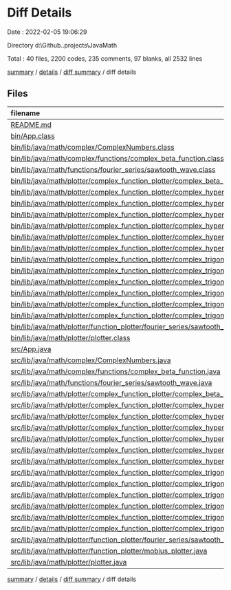 # Diff Details

Date : 2022-02-05 19:06:29

Directory d:\Github\..projects\JavaMath

Total : 40 files,  2200 codes, 235 comments, 97 blanks, all 2532 lines

[summary](results.md) / [details](details.md) / [diff summary](diff.md) / diff details

## Files
| filename | language | code | comment | blank | total |
| :--- | :--- | ---: | ---: | ---: | ---: |
| [README.md](/README.md) | Markdown | 21 | 0 | -1 | 20 |
| [bin/App.class](/bin/App.class) | Java | 1 | 0 | 0 | 1 |
| [bin/lib/java/math/complex/ComplexNumbers.class](/bin/lib/java/math/complex/ComplexNumbers.class) | Java | 12 | 0 | 0 | 12 |
| [bin/lib/java/math/complex/functions/complex_beta_function.class](/bin/lib/java/math/complex/functions/complex_beta_function.class) | Java | 14 | 0 | 0 | 14 |
| [bin/lib/java/math/functions/fourier_series/sawtooth_wave.class](/bin/lib/java/math/functions/fourier_series/sawtooth_wave.class) | Java | 13 | 0 | 0 | 13 |
| [bin/lib/java/math/plotter/complex_function_plotter/complex_beta_plotter.class](/bin/lib/java/math/plotter/complex_function_plotter/complex_beta_plotter.class) | Java | 69 | 0 | 2 | 71 |
| [bin/lib/java/math/plotter/complex_function_plotter/complex_hyperbolic/complex_cosh_plotter.class](/bin/lib/java/math/plotter/complex_function_plotter/complex_hyperbolic/complex_cosh_plotter.class) | Java | 63 | 0 | 2 | 65 |
| [bin/lib/java/math/plotter/complex_function_plotter/complex_hyperbolic/complex_coth_plotter.class](/bin/lib/java/math/plotter/complex_function_plotter/complex_hyperbolic/complex_coth_plotter.class) | Java | 63 | 0 | 2 | 65 |
| [bin/lib/java/math/plotter/complex_function_plotter/complex_hyperbolic/complex_csch_plotter.class](/bin/lib/java/math/plotter/complex_function_plotter/complex_hyperbolic/complex_csch_plotter.class) | Java | 63 | 0 | 2 | 65 |
| [bin/lib/java/math/plotter/complex_function_plotter/complex_hyperbolic/complex_sech_plotter.class](/bin/lib/java/math/plotter/complex_function_plotter/complex_hyperbolic/complex_sech_plotter.class) | Java | 63 | 0 | 2 | 65 |
| [bin/lib/java/math/plotter/complex_function_plotter/complex_hyperbolic/complex_sinh_plotter.class](/bin/lib/java/math/plotter/complex_function_plotter/complex_hyperbolic/complex_sinh_plotter.class) | Java | 63 | 0 | 2 | 65 |
| [bin/lib/java/math/plotter/complex_function_plotter/complex_hyperbolic/complex_tanh_plotter.class](/bin/lib/java/math/plotter/complex_function_plotter/complex_hyperbolic/complex_tanh_plotter.class) | Java | 63 | 0 | 2 | 65 |
| [bin/lib/java/math/plotter/complex_function_plotter/complex_trigonometry/complex_cos_plotter.class](/bin/lib/java/math/plotter/complex_function_plotter/complex_trigonometry/complex_cos_plotter.class) | Java | 63 | 0 | 2 | 65 |
| [bin/lib/java/math/plotter/complex_function_plotter/complex_trigonometry/complex_cot_plotter.class](/bin/lib/java/math/plotter/complex_function_plotter/complex_trigonometry/complex_cot_plotter.class) | Java | 63 | 0 | 2 | 65 |
| [bin/lib/java/math/plotter/complex_function_plotter/complex_trigonometry/complex_csc_plotter.class](/bin/lib/java/math/plotter/complex_function_plotter/complex_trigonometry/complex_csc_plotter.class) | Java | 63 | 0 | 2 | 65 |
| [bin/lib/java/math/plotter/complex_function_plotter/complex_trigonometry/complex_sec_plotter.class](/bin/lib/java/math/plotter/complex_function_plotter/complex_trigonometry/complex_sec_plotter.class) | Java | 63 | 0 | 2 | 65 |
| [bin/lib/java/math/plotter/complex_function_plotter/complex_trigonometry/complex_sin_plotter.class](/bin/lib/java/math/plotter/complex_function_plotter/complex_trigonometry/complex_sin_plotter.class) | Java | 64 | 0 | 2 | 66 |
| [bin/lib/java/math/plotter/complex_function_plotter/complex_trigonometry/complex_tan_plotter.class](/bin/lib/java/math/plotter/complex_function_plotter/complex_trigonometry/complex_tan_plotter.class) | Java | 63 | 0 | 2 | 65 |
| [bin/lib/java/math/plotter/function_plotter/fourier_series/sawtooth_wave_plotter.class](/bin/lib/java/math/plotter/function_plotter/fourier_series/sawtooth_wave_plotter.class) | Java | 46 | 0 | 0 | 46 |
| [bin/lib/java/math/plotter/plotter.class](/bin/lib/java/math/plotter/plotter.class) | Java | 16 | 0 | 0 | 16 |
| [src/App.java](/src/App.java) | Java | 3 | 32 | 1 | 36 |
| [src/lib/java/math/complex/ComplexNumbers.java](/src/lib/java/math/complex/ComplexNumbers.java) | Java | 68 | 10 | 0 | 78 |
| [src/lib/java/math/complex/functions/complex_beta_function.java](/src/lib/java/math/complex/functions/complex_beta_function.java) | Java | 10 | 0 | 3 | 13 |
| [src/lib/java/math/functions/fourier_series/sawtooth_wave.java](/src/lib/java/math/functions/fourier_series/sawtooth_wave.java) | Java | 14 | 1 | 3 | 18 |
| [src/lib/java/math/plotter/complex_function_plotter/complex_beta_plotter.java](/src/lib/java/math/plotter/complex_function_plotter/complex_beta_plotter.java) | Java | 84 | 12 | 4 | 100 |
| [src/lib/java/math/plotter/complex_function_plotter/complex_hyperbolic/complex_cosh_plotter.java](/src/lib/java/math/plotter/complex_function_plotter/complex_hyperbolic/complex_cosh_plotter.java) | Java | 81 | 14 | 5 | 100 |
| [src/lib/java/math/plotter/complex_function_plotter/complex_hyperbolic/complex_coth_plotter.java](/src/lib/java/math/plotter/complex_function_plotter/complex_hyperbolic/complex_coth_plotter.java) | Java | 81 | 14 | 5 | 100 |
| [src/lib/java/math/plotter/complex_function_plotter/complex_hyperbolic/complex_csch_plotter.java](/src/lib/java/math/plotter/complex_function_plotter/complex_hyperbolic/complex_csch_plotter.java) | Java | 81 | 14 | 5 | 100 |
| [src/lib/java/math/plotter/complex_function_plotter/complex_hyperbolic/complex_sech_plotter.java](/src/lib/java/math/plotter/complex_function_plotter/complex_hyperbolic/complex_sech_plotter.java) | Java | 81 | 14 | 5 | 100 |
| [src/lib/java/math/plotter/complex_function_plotter/complex_hyperbolic/complex_sinh_plotter.java](/src/lib/java/math/plotter/complex_function_plotter/complex_hyperbolic/complex_sinh_plotter.java) | Java | 81 | 14 | 5 | 100 |
| [src/lib/java/math/plotter/complex_function_plotter/complex_hyperbolic/complex_tanh_plotter.java](/src/lib/java/math/plotter/complex_function_plotter/complex_hyperbolic/complex_tanh_plotter.java) | Java | 81 | 14 | 5 | 100 |
| [src/lib/java/math/plotter/complex_function_plotter/complex_trigonometry/complex_cos_plotter.java](/src/lib/java/math/plotter/complex_function_plotter/complex_trigonometry/complex_cos_plotter.java) | Java | 81 | 14 | 5 | 100 |
| [src/lib/java/math/plotter/complex_function_plotter/complex_trigonometry/complex_cot_plotter.java](/src/lib/java/math/plotter/complex_function_plotter/complex_trigonometry/complex_cot_plotter.java) | Java | 81 | 14 | 5 | 100 |
| [src/lib/java/math/plotter/complex_function_plotter/complex_trigonometry/complex_csc_plotter.java](/src/lib/java/math/plotter/complex_function_plotter/complex_trigonometry/complex_csc_plotter.java) | Java | 81 | 14 | 5 | 100 |
| [src/lib/java/math/plotter/complex_function_plotter/complex_trigonometry/complex_sec_plotter.java](/src/lib/java/math/plotter/complex_function_plotter/complex_trigonometry/complex_sec_plotter.java) | Java | 81 | 14 | 5 | 100 |
| [src/lib/java/math/plotter/complex_function_plotter/complex_trigonometry/complex_sin_plotter.java](/src/lib/java/math/plotter/complex_function_plotter/complex_trigonometry/complex_sin_plotter.java) | Java | 81 | 14 | 5 | 100 |
| [src/lib/java/math/plotter/complex_function_plotter/complex_trigonometry/complex_tan_plotter.java](/src/lib/java/math/plotter/complex_function_plotter/complex_trigonometry/complex_tan_plotter.java) | Java | 81 | 14 | 5 | 100 |
| [src/lib/java/math/plotter/function_plotter/fourier_series/sawtooth_wave_plotter.java](/src/lib/java/math/plotter/function_plotter/fourier_series/sawtooth_wave_plotter.java) | Java | 58 | 12 | 3 | 73 |
| [src/lib/java/math/plotter/function_plotter/mobius_plotter.java](/src/lib/java/math/plotter/function_plotter/mobius_plotter.java) | Java | 0 | 0 | -2 | -2 |
| [src/lib/java/math/plotter/plotter.java](/src/lib/java/math/plotter/plotter.java) | Java | 42 | 0 | 0 | 42 |

[summary](results.md) / [details](details.md) / [diff summary](diff.md) / diff details